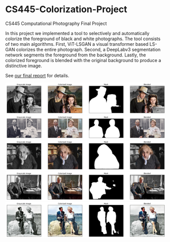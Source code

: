 # CS445-Colorization-Project
CS445 Computational Photography Final Project

In this project we implemented a tool to selectively and automatically colorize the foreground of black and white photographs.  The tool consists of two main algorithms.  First, ViT-LSGAN a visual transformer based LS-GAN  colorizes the entire photograph.  Second, a DeepLabv3 segmentation network segments the foreground from the background.  Lastly, the colorized foreground is blended with the original background to produce a distinctive image.

See [our final report](Project.pdf) for details.

![Sample 1](report_images/segment-blend-result-1.png)
![Sample 2](report_images/segment-blend-result-2.png)
![Sample 3](report_images/segment-blend-result-3.png)
![Sample 4](report_images/segment-blend-result-4.png)
![Sample 6](report_images/segment-blend-result-6.png)
